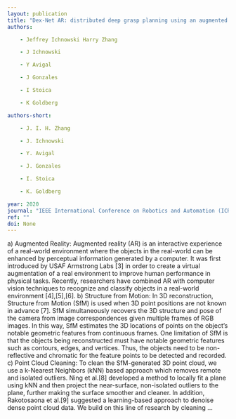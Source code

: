 ```yaml
---
layout: publication
title: "Dex-Net AR: distributed deep grasp planning using an augmented reality application and a smartphone camera"
authors:

    - Jeffrey Ichnowski Harry Zhang

    - J Ichnowski

    - Y Avigal

    - J Gonzales

    - I Stoica

    - K Goldberg

authors-short:

    - J. I. H. Zhang

    - J. Ichnowski

    - Y. Avigal

    - J. Gonzales

    - I. Stoica

    - K. Goldberg

year: 2020
journal: "IEEE International Conference on Robotics and Automation (ICRA)"
ref: ""
doi: None
---
```


a) Augmented Reality: Augmented reality (AR) is an interactive experience of a real-world environment where the objects in the real-world can be enhanced by perceptual information generated by a computer. It was first introduced by USAF Armstrong Labs [3] in order to create a virtual augmentation of a real environment to improve human performance in physical tasks. Recently, researchers have combined AR with computer vision techniques to recognize and classify objects in a real-world environment [4],[5],[6]. b) Structure from Motion: In 3D reconstruction, Structure from Motion (SfM) is used when 3D point positions are not known in advance [7]. SfM simultaneously recovers the 3D structure and pose of the camera from image correspondences given multiple frames of RGB images. In this way, SfM estimates the 3D locations of points on the object’s notable geometric features from continuous frames. One limitation of SfM is that the objects being reconstructed must have notable geometric features such as contours, edges, and vertices. Thus, the objects need to be non-reflective and chromatic for the feature points to be detected and recorded. c) Point Cloud Cleaning: To clean the SfM-generated 3D point cloud, we use a k-Nearest Neighbors (kNN) based approach which removes remote and isolated outliers. Ning et al.[8] developed a method to locally fit a plane using kNN and then project the near-surface, non-isolated outliers to the plane, further making the surface smoother and cleaner. In addition, Rakotosaona et al.[9] suggested a learning-based approach to denoise dense point cloud data. We build on this line of research by cleaning …
    